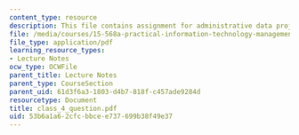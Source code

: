 ```yaml
---
content_type: resource
description: This file contains assignment for administrative data project (B)(C).
file: /media/courses/15-568a-practical-information-technology-management-spring-2005/53b6a1a62cfcbbcee737699b38f49e37_class_4_question.pdf
file_type: application/pdf
learning_resource_types:
- Lecture Notes
ocw_type: OCWFile
parent_title: Lecture Notes
parent_type: CourseSection
parent_uid: 61d3f6a3-1803-d4b7-818f-c457ade9284d
resourcetype: Document
title: class_4_question.pdf
uid: 53b6a1a6-2cfc-bbce-e737-699b38f49e37
---
```

